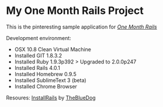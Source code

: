 # My One Month Rails Project

This is the pinteresting sample application for [*One Month Rails*](http://onemonthrails.com)

Development environment:
- OSX 10.8 Clean Virtual Machine
- Installed GIT 1.8.3.2
- Installed Ruby 1.9.3p392 > Upgraded to 2.0.0p247
- Installed Rails 4.0.1
- Installed Homebrew 0.9.5
- Installed SublimeText 3 (beta)
- Installed Chrome Browser

Resoures:
[InstallRails](http://www.installrails.com)
by [TheBlueDog](http://www.twitter.com/TheBlueDog)